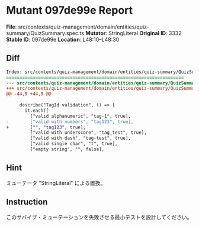 # Mutant 097de99e Report

**File**: src/contexts/quiz-management/domain/entities/quiz-summary/QuizSummary.spec.ts
**Mutator**: StringLiteral
**Original ID**: 3332
**Stable ID**: 097de99e
**Location**: L48:10–L48:30

## Diff

```diff
Index: src/contexts/quiz-management/domain/entities/quiz-summary/QuizSummary.spec.ts
===================================================================
--- src/contexts/quiz-management/domain/entities/quiz-summary/QuizSummary.spec.ts	original
+++ src/contexts/quiz-management/domain/entities/quiz-summary/QuizSummary.spec.ts	mutated #3332
@@ -44,9 +44,9 @@
 
     describe("TagId validation", () => {
       it.each([
         ["valid alphanumeric", "tag-1", true],
-        ["valid with numbers", "tag123", true],
+        ["", "tag123", true],
         ["valid with underscore", "tag_test", true],
         ["valid with dash", "tag-test", true],
         ["valid single char", "t", true],
         ["empty string", "", false],
```

## Hint

ミューテータ "StringLiteral" による置換。

## Instruction

このサバイブ・ミューテーションを失敗させる最小テストを設計してください。
